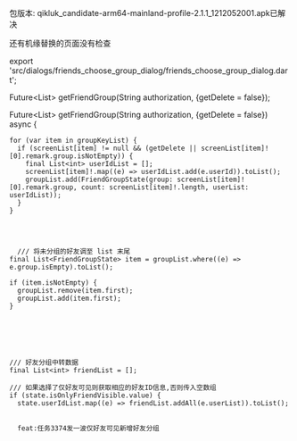 包版本:
qikluk_candidate-arm64-mainland-profile-2.1.1_1212052001.apk已解决


<!-- 还没有解决外部的分组好友和仅好友可见的展示切换 -->
<!-- 选择其他方式后,分组好友信息是否保留 -->
还有机缘替换的页面没有检查


export 'src/dialogs/friends_choose_group_dialog/friends_choose_group_dialog.dart';



  Future<List<FriendGroupState>> getFriendGroup(String authorization, {getDelete = false});


  Future<List<FriendGroupState>> getFriendGroup(String authorization, {getDelete = false}) async {


    for (var item in groupKeyList) {
      if (screenList[item] != null && (getDelete || screenList[item]![0].remark.group.isNotEmpty)) {
        final List<int> userIdList = [];
        screenList[item]!.map((e) => userIdList.add(e.userId)).toList();
        groupList.add(FriendGroupState(group: screenList[item]![0].remark.group, count: screenList[item]!.length, userList: userIdList));
      }
    }




      /// 将未分组的好友调至 list 末尾
    final List<FriendGroupState> item = groupList.where((e) => e.group.isEmpty).toList();

    if (item.isNotEmpty) {
      groupList.remove(item.first);
      groupList.add(item.first);
    }






    /// 好友分组中转数据
    final List<int> friendList = [];

    /// 如果选择了仅好友可见则获取相应的好友ID信息,否则传入空数组
    if (state.isOnlyFriendVisible.value) {
      state.userIdList.map((e) => friendList.addAll(e.userList)).toList();


      feat:任务3374发一波仅好友可见新增好友分组